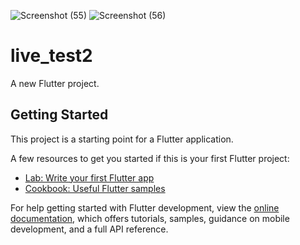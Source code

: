 ![Screenshot (55)](https://github.com/sagorrrr11/tab_bar_with_flutter/assets/130689825/acfa316b-4f0d-42a0-92e3-f047d0d3e097)
![Screenshot (56)](https://github.com/sagorrrr11/tab_bar_with_flutter/assets/130689825/8778311c-654c-4dc4-817e-f7a229f8dc5c)
# live_test2

A new Flutter project.

## Getting Started

This project is a starting point for a Flutter application.

A few resources to get you started if this is your first Flutter project:

- [Lab: Write your first Flutter app](https://docs.flutter.dev/get-started/codelab)
- [Cookbook: Useful Flutter samples](https://docs.flutter.dev/cookbook)

For help getting started with Flutter development, view the
[online documentation](https://docs.flutter.dev/), which offers tutorials,
samples, guidance on mobile development, and a full API reference.
